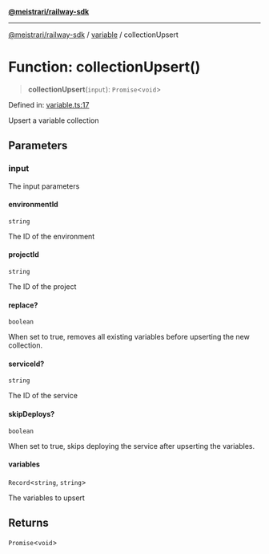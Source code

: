 [**@meistrari/railway-sdk**](../../README.md)

***

[@meistrari/railway-sdk](../../README.md) / [variable](../README.md) / collectionUpsert

# Function: collectionUpsert()

> **collectionUpsert**(`input`): `Promise`\<`void`\>

Defined in: [variable.ts:17](https://github.com/meistrari/railway-sdk/blob/07352ab689aed548eddab4d0ada482d9c0885c48/src/resources/variable.ts#L17)

Upsert a variable collection

## Parameters

### input

The input parameters

#### environmentId

`string`

The ID of the environment

#### projectId

`string`

The ID of the project

#### replace?

`boolean`

When set to true, removes all existing variables before upserting the new collection.

#### serviceId?

`string`

The ID of the service

#### skipDeploys?

`boolean`

When set to true, skips deploying the service after upserting the variables.

#### variables

`Record`\<`string`, `string`\>

The variables to upsert

## Returns

`Promise`\<`void`\>
